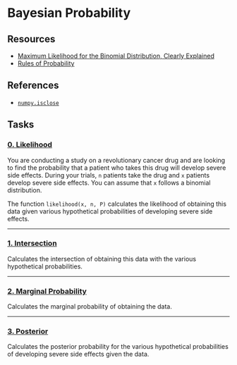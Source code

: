# Bayesian Probability

## Resources
* [Maximum Likelihood for the Binomial Distribution, Clearly Explained](https://www.youtube.com/watch?v=4KKV9yZCoM4 "Maximum Likelihood for the Binomial Distribution, Clearly Explained")
* [Rules of Probability](https://stattrek.com/probability/probability-rules.aspx "Rules of Probability")

## References
* [`numpy.isclose`](https://intranet.hbtn.io/rltoken/RKFLNo2BfKoJJDxRRY7dUg "numpy.isclose")

## Tasks
### [0. Likelihood](https://github.com/kyle-gross/holbertonschool-machine_learning/blob/main/math/0x02-bayesian_prob/0-likelihood.py "0. Likelihood")

You are conducting a study on a revolutionary cancer drug and are looking to find the probability that a patient who takes this drug will develop severe side effects. During your trials, `n` patients take the drug and `x` patients develop severe side effects. You can assume that `x` follows a binomial distribution.

The function `likelihood(x, n, P)` calculates the likelihood of obtaining this data given various hypothetical probabilities of developing severe side effects.

---
### [1. Intersection](https://github.com/kyle-gross/holbertonschool-machine_learning/blob/main/math/0x02-bayesian_prob/1-intersection.py "1. Intersection")

Calculates the intersection of obtaining this data with the various hypothetical probabilities.

---
### [2. Marginal Probability](https://github.com/kyle-gross/holbertonschool-machine_learning/blob/main/math/0x02-bayesian_prob/2-marginal.py "2. Marginal Probability")

Calculates the marginal probability of obtaining the data.

---
### [3. Posterior](https://github.com/kyle-gross/holbertonschool-machine_learning/blob/main/math/0x02-bayesian_prob/3-posterior.py "3. Posterior")

Calculates the posterior probability for the various hypothetical probabilities of developing  severe side effects given the data.
